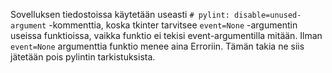 Sovelluksen tiedostoissa käytetään useasti `# pylint: disable=unused-argument` -kommenttia, koska tkinter tarvitsee `event=None` -argumentin useissa funktioissa, vaikka funktio ei tekisi event-argumentilla mitään. Ilman `event=None` argumenttia funktio menee aina Erroriin. Tämän takia ne siis jätetään pois pylintin tarkistuksista.